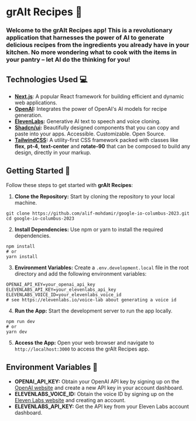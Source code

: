 # grAIt Recipes 🍜

### Welcome to the **grAIt Recipes** app! This is a revolutionary application that harnesses the power of AI to generate delicious recipes from the ingredients you already have in your kitchen. No more wondering what to cook with the items in your pantry – let AI do the thinking for you!

## Technologies Used 💻

- **[Next.js](https://nextjs.org/)**: A popular React framework for building efficient and dynamic web applications.
- **[OpenAI](https://platform.openai.com/overview):** Integrates the power of OpenAI's AI models for recipe generation.
- **[ElevenLabs](https://docs.elevenlabs.io/welcome/introduction):** Generative AI text to speech and voice cloning.
- **[Shadcn/ui](https://ui.shadcn.com/):** Beautifully designed components that you can copy and paste into your apps. Accessible. Customizable. Open Source.
- **[TailwindCSS](https://tailwindcss.com/):** A utility-first CSS framework packed with classes like **flex**, **pt-4**, **text-center** and **rotate-90** that can be composed to build any design, directly in your markup.

## Getting Started 🚀

Follow these steps to get started with **grAIt Recipes**:

1. **Clone the Repository:** Start by cloning the repository to your local machine.

```
git clone https://github.com/alif-mohdamir/google-io-columbus-2023.git
cd google-io-columbus-2023
```

2. **Install Dependencies:** Use npm or yarn to install the required dependencies.

```
npm install
# or
yarn install
```

3. **Environment Variables:** Create a `.env.development.local` file in the root directory and add the following environment variables:

```
OPENAI_API_KEY=your_openai_api_key
ELEVENLABS_API_KEY=your_elevenlabs_api_key
ELEVENLABS_VOICE_ID=your_elevenlabs_voice_id
# see https://elevenlabs.io/voice-lab about generating a voice id
```

4. **Run the App:** Start the development server to run the app locally.

```
npm run dev
# or
yarn dev
```

5. **Access the App:** Open your web browser and navigate to `http://localhost:3000` to access the grAIt Recipes app.

## Environment Variables 🔑

- **OPENAI_API_KEY:** Obtain your OpenAI API key by signing up on the [OpenAI website](https://platform.openai.com/overview) and create a new API key in your account dashboard.
- **ELEVENLABS_VOICE_ID:** Obtain the voice ID by signing up on the [Eleven Labs website](https://elevenlabs.io/) and creating an account.
- **ELEVENLABS_API_KEY:** Get the API key from your Eleven Labs account dashboard.
